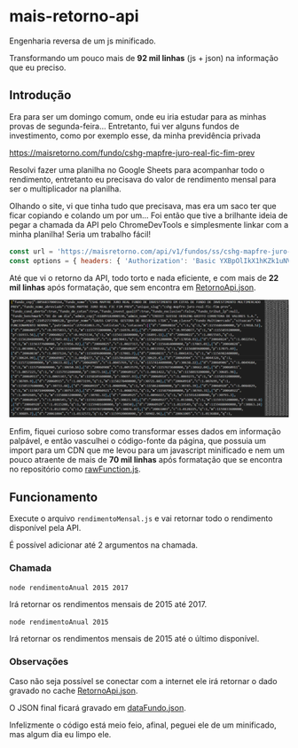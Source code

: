 # mais-retorno-api

Engenharia reversa de um js minificado.

Transformando um pouco mais de **92 mil linhas** (js + json) na informação que eu preciso.

## Introdução

Era para ser um domingo comum, onde eu iria estudar para as minhas provas de segunda-feira... Entretanto, fui ver alguns fundos de investimento, como por exemplo esse, da minha previdência privada

https://maisretorno.com/fundo/cshg-mapfre-juro-real-fic-fim-prev

Resolvi fazer uma planilha no Google Sheets para acompanhar todo o rendimento, entretanto eu precisava do valor de rendimento mensal para ser o multiplicador na planilha.

Olhando o site, vi que tinha tudo que precisava, mas era um saco ter que ficar copiando e colando um por um... Foi então que tive a brilhante ideia de pegar a chamada da API pelo ChromeDevTools e simplesmente linkar com a minha planilha! Seria um trabalho fácil!

```javascript
const url = 'https://maisretorno.com/api/v1/fundos/ss/cshg-mapfre-juro-real-fic-fim-prev/';
const options = { headers: { 'Authorization': 'Basic YXBpOlIkX1hKZk1uNVdhaHlKaA==' } };
```

Até que vi o retorno da API, todo torto e nada eficiente, e com mais de **22 mil linhas** após formatação, que sem encontra em [RetornoApi.json](./retornoAPI.json).

![Retorno da API](./img/retornoAPI.png)

Enfim, fiquei curioso sobre como transformar esses dados em informação palpável, e então vasculhei o código-fonte da página, que possuia um import para um CDN que me levou para um javascript minificado e nem um pouco atraente de mais de **70 mil linhas** após formatação que se encontra no repositório como [rawFunction.js](./rawFunction.js).

## Funcionamento

Execute o arquivo `rendimentoMensal.js` e vai retornar todo o rendimento disponível pela API.

É possível adicionar até 2 argumentos na chamada.

### Chamada

`node rendimentoAnual 2015 2017`

Irá retornar os rendimentos mensais de 2015 até 2017.

`node rendimentoAnual 2015`

Irá retornar os rendimentos mensais de 2015 até o último disponível.

### Observações

Caso não seja possível se conectar com a internet ele irá retornar o dado gravado no cache [RetornoApi.json](./retornoAPI.json).

O JSON final ficará gravado em [dataFundo.json](./dataFundo.json).

Infelizmente o código está meio feio, afinal, peguei ele de um minificado, mas algum dia eu limpo ele.
